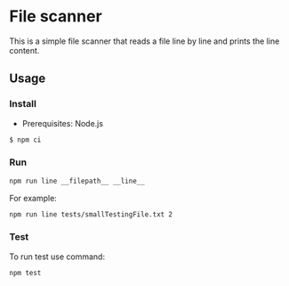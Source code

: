 # File scanner

This is a simple file scanner that reads a file line by line and prints the line content.

## Usage

### Install

- Prerequisites: Node.js

```bash
$ npm ci
```

### Run
```bash
npm run line __filepath__ __line__
```

For example:
```bash
npm run line tests/smallTestingFile.txt 2
```

### Test

To run test use command:

```bash
npm test
```
